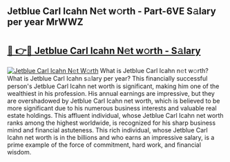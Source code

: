 ## Jetblue Carl Icahn N𝚎t w𝚘rth - Part-6VE S𝚊lary per year MrWWZ

# <h2><a href="http://gc3618r.nevu.top/?p=Jetblue+Carl+Icahn">🔗 👉🔴 Jetblue Carl Icahn N𝚎t w𝚘rth - S𝚊lary</a></h2>

[![Jetblue Carl Icahn N𝚎t W𝚘rth](https://i.imgur.com/Oavwk0R.jpeg)](http://gc3618r.nevu.top/?p=Jetblue+Carl+Icahn)
What is Jetblue Carl Icahn n𝚎t w𝚘rth? What is Jetblue Carl Icahn s𝚊lary per year?
This financially successful person's Jetblue Carl Icahn net worth is significant, making him one of the wealthiest in his profession. His annual earnings are impressive, but they are overshadowed by Jetblue Carl Icahn net worth, which is believed to be more significant due to his numerous business interests and valuable real estate holdings. This affluent individual, whose Jetblue Carl Icahn net worth ranks among the highest worldwide, is recognized for his sharp business mind and financial astuteness. This rich individual, whose Jetblue Carl Icahn net worth is in the billions and who earns an impressive salary, is a prime example of the force of commitment, hard work, and financial wisdom.
